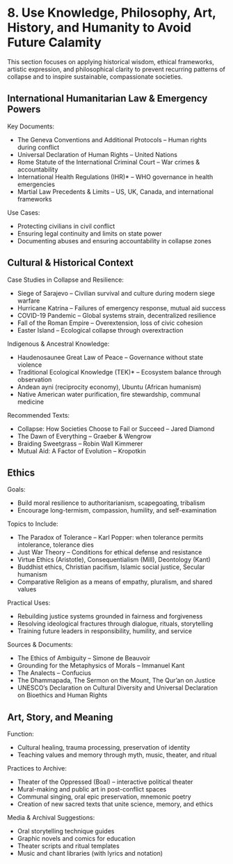 # 8. Use Knowledge, Philosophy, Art, History, and Humanity to Avoid Future Calamity

This section focuses on applying historical wisdom, ethical frameworks, artistic expression, and philosophical clarity to prevent recurring patterns of collapse and to inspire sustainable, compassionate societies.

## International Humanitarian Law & Emergency Powers

Key Documents:
* The Geneva Conventions and Additional Protocols – Human rights during conflict
* Universal Declaration of Human Rights – United Nations
* Rome Statute of the International Criminal Court – War crimes & accountability
* International Health Regulations (IHR)* – WHO governance in health emergencies
* Martial Law Precedents & Limits – US, UK, Canada, and international frameworks

Use Cases:
* Protecting civilians in civil conflict
* Ensuring legal continuity and limits on state power
* Documenting abuses and ensuring accountability in collapse zones

## Cultural & Historical Context

Case Studies in Collapse and Resilience:
* Siege of Sarajevo – Civilian survival and culture during modern siege warfare
* Hurricane Katrina – Failures of emergency response, mutual aid success
* COVID-19 Pandemic – Global systems strain, decentralized resilience
* Fall of the Roman Empire – Overextension, loss of civic cohesion
* Easter Island – Ecological collapse through overextraction

Indigenous & Ancestral Knowledge:
* Haudenosaunee Great Law of Peace – Governance without state violence
* Traditional Ecological Knowledge (TEK)* – Ecosystem balance through observation
* Andean ayni (reciprocity economy), Ubuntu (African humanism)
* Native American water purification, fire stewardship, communal medicine

Recommended Texts:
* Collapse: How Societies Choose to Fail or Succeed – Jared Diamond
* The Dawn of Everything – Graeber & Wengrow
* Braiding Sweetgrass – Robin Wall Kimmerer
* Mutual Aid: A Factor of Evolution – Kropotkin

## Ethics

Goals:
* Build moral resilience to authoritarianism, scapegoating, tribalism
* Encourage long-termism, compassion, humility, and self-examination

Topics to Include:
* The Paradox of Tolerance – Karl Popper: when tolerance permits intolerance, tolerance dies
* Just War Theory – Conditions for ethical defense and resistance
* Virtue Ethics (Aristotle), Consequentialism (Mill), Deontology (Kant)
* Buddhist ethics, Christian pacifism, Islamic social justice, Secular humanism
* Comparative Religion as a means of empathy, pluralism, and shared values

Practical Uses:
* Rebuilding justice systems grounded in fairness and forgiveness
* Resolving ideological fractures through dialogue, rituals, storytelling
* Training future leaders in responsibility, humility, and service

Sources & Documents:
* The Ethics of Ambiguity – Simone de Beauvoir
* Grounding for the Metaphysics of Morals – Immanuel Kant
* The Analects – Confucius
* The Dhammapada, The Sermon on the Mount, The Qur’an on Justice
* UNESCO’s Declaration on Cultural Diversity and Universal Declaration on Bioethics and Human Rights

## Art, Story, and Meaning

Function:
* Cultural healing, trauma processing, preservation of identity
* Teaching values and memory through myth, music, theater, and ritual

Practices to Archive:
* Theater of the Oppressed (Boal) – interactive political theater
* Mural-making and public art in post-conflict spaces
* Communal singing, oral epic preservation, mnemonic poetry
* Creation of new sacred texts that unite science, memory, and ethics

Media & Archival Suggestions:
* Oral storytelling technique guides
* Graphic novels and comics for education
* Theater scripts and ritual templates
* Music and chant libraries (with lyrics and notation)
